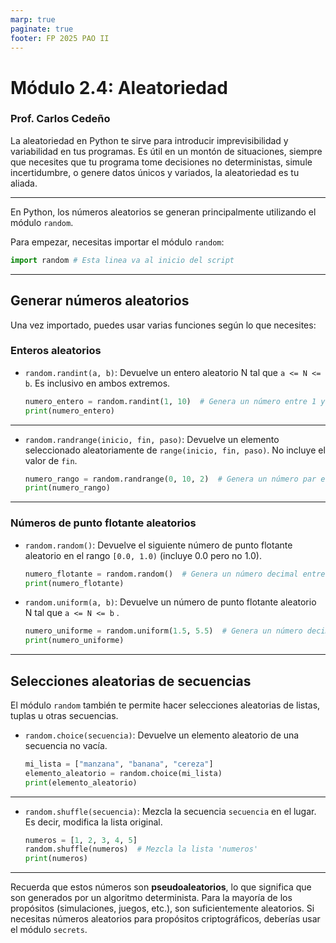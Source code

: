```yaml
---
marp: true
paginate: true
footer: FP 2025 PAO II
---
```


# Módulo 2.4: Aleatoriedad
### Prof. Carlos Cedeño


La aleatoriedad en Python te sirve para introducir imprevisibilidad y variabilidad en tus programas. Es útil en un montón de situaciones, siempre que necesites que tu programa tome decisiones no deterministas, simule incertidumbre, o genere datos únicos y variados, la aleatoriedad es tu aliada.

---


En Python, los números aleatorios se generan principalmente utilizando el módulo `random`. 


Para empezar, necesitas importar el módulo `random`:

```python
import random # Esta linea va al inicio del script
```

---
## Generar números aleatorios

Una vez importado, puedes usar varias funciones según lo que necesites:

### Enteros aleatorios

* `random.randint(a, b)`: Devuelve un entero aleatorio N tal que `a <= N <= b`. Es inclusivo en ambos extremos.

    ```python
    numero_entero = random.randint(1, 10)  # Genera un número entre 1 y 10 (ambos incluidos)
    print(numero_entero)
    ```

---

* `random.randrange(inicio, fin, paso)`: Devuelve un elemento seleccionado aleatoriamente de `range(inicio, fin, paso)`. No incluye el valor de `fin`.

    ```python
    numero_rango = random.randrange(0, 10, 2)  # Genera un número par entre 0 y 8 (0, 2, 4, 6, 8)
    print(numero_rango)
    ```
---

### Números de punto flotante aleatorios

* `random.random()`: Devuelve el siguiente número de punto flotante aleatorio en el rango `[0.0, 1.0)` (incluye 0.0 pero no 1.0).

    ```python
    numero_flotante = random.random()  # Genera un número decimal entre 0.0 y casi 1.0
    print(numero_flotante)
    ```

* `random.uniform(a, b)`: Devuelve un número de punto flotante aleatorio N tal que `a <= N <= b` .

    ```python
    numero_uniforme = random.uniform(1.5, 5.5)  # Genera un número decimal entre 1.5 y 5.5
    print(numero_uniforme)
    ```

---
## Selecciones aleatorias de secuencias

El módulo `random` también te permite hacer selecciones aleatorias de listas, tuplas u otras secuencias.

* `random.choice(secuencia)`: Devuelve un elemento aleatorio de una secuencia no vacía.

    ```python
    mi_lista = ["manzana", "banana", "cereza"]
    elemento_aleatorio = random.choice(mi_lista)
    print(elemento_aleatorio)
    ```
---

* `random.shuffle(secuencia)`: Mezcla la secuencia `secuencia` en el lugar. Es decir, modifica la lista original.

    ```python
    numeros = [1, 2, 3, 4, 5]
    random.shuffle(numeros)  # Mezcla la lista 'numeros'
    print(numeros)
    ```



---

Recuerda que estos números son **pseudoaleatorios**, lo que significa que son generados por un algoritmo determinista. Para la mayoría de los propósitos (simulaciones, juegos, etc.), son suficientemente aleatorios. Si necesitas números aleatorios para propósitos criptográficos, deberías usar el módulo `secrets`.